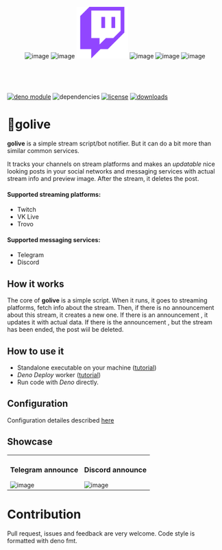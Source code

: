 <div align="center" style="height: 140px; padding: 30px">
  <img height="120" alt="image" src="https://graph.digiseller.ru/img.ashx?id_d=3356071"/>
  <img height="120" alt="image" src="https://images.vkplay.live/user/9219868/avatar?change_time=1685723528"/>
  <img height="120" alt="image" src="https://raw.githubusercontent.com/github/explore/e9b60076c672159b441c7054f765635a5a30683a/topics/twitch/twitch.png"/>
  <img height="120" alt="image" src="https://www.svgrepo.com/show/416456/arrow-interface-next.svg"/>
  <img height="120" alt="image" src="https://www.svgrepo.com/show/331368/discord-v2.svg"/>
  <img height="120" alt="image" src="https://www.svgrepo.com/show/303292/telegram-logo.svg"/>
</div>

<br/>

[![deno module](https://shield.deno.dev/x/golive)](https://deno.land/x/golive)
![dependencies](https://img.shields.io/badge/dependencies-1-green?style=flat&labelColor=000)
[![license](https://img.shields.io/github/license/shevernitskiy/amo?style=flat&labelColor=000)](https://github.com/shevernitskiy/amo/blob/main/LICENSE)
[![downloads](https://img.shields.io/github/downloads/shevernitskiy/golive/total?style=flat&labelColor=000)](https://img.shields.io/github/downloads/shevernitskiy/golive/total?labelColor=black)

# 🔴golive

**golive** is a simple stream script/bot notifier. But it can do a bit more than similar common services.

It tracks your channels on stream platforms and makes an _updatable_ nice looking posts in your social networks and
messaging services with actual stream info and preview image. After the stream, it deletes the post.

#### Supported streaming platforms:

- Twitch
- VK Live
- Trovo

#### Supported messaging services:

- Telegram
- Discord

## How it works

The core of **golive** is a simple script. When it runs, it goes to streaming platforms, fetch info about the stream.
Then, if there is no announcement about this stream, it creates a new one. If there is an announcement , it updates it
with actual data. If there is the announcement , but the stream has been ended, the post wiil be deleted.

## How to use it

- Standalone executable on your machine
  ([tutorial](https://github.com/shevernitskiy/golive/blob/main/docs/standalone.md))
- _Deno Deploy_ worker ([tutorial](https://github.com/shevernitskiy/golive/blob/main/docs/deploy.md))
- Run code with _Deno_ directly.

## Configuration

Configuration detailes described [here](https://github.com/shevernitskiy/golive/blob/main/docs/configuration.md)

## Showcase

<table align="center">
  <tr>
    <td valign="top">

### Telegram announce

<img width="345" alt="image" src="https://github.com/shevernitskiy/golive/assets/28886342/f7ce8163-988d-4888-b7db-10808b9f1ccf">
    </td>
    <td valign="top">

### Discord announce

<img width="329" alt="image" src="https://github.com/shevernitskiy/golive/assets/28886342/c43ac18e-c119-4550-b21d-68d3af72b6dc">
    </td>
  </tr>
</table>

# Contribution

Pull request, issues and feedback are very welcome. Code style is formatted with deno fmt.

